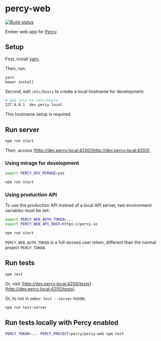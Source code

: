 # percy-web

[![Build status](https://badge.buildkite.com/c5a2ecb69c413ef1b2709d9c256edb4a17c1922b23f38bbefe.svg)](https://buildkite.com/percy/test-web)

Ember web app for [Percy](https://percy.io).

## Setup

First, install [yarn](https://yarnpkg.com).

Then, run:

```bash
yarn
bower install
```

Second, edit `/etc/hosts` to create a local hostname for development:

```bash
# Add this to /etc/hosts:
127.0.0.1  dev.percy.local
```

This hostname setup is required.

## Run server

```bash
npm run start
```

Then, access [http://dev.percy.local:4200](http://dev.percy.local:4200)

### Using mirage for development

```bash
export PERCY_DEV_MIRAGE=yes

npm run start
```

### Using production API

To use the production API instead of a local API server, two environment variables must be set:

```bash
export PERCY_WEB_AUTH_TOKEN=...
export PERCY_WEB_API_HOST=https://percy.io

npm run start
```

`PERCY_WEB_AUTH_TOKEN` is a full-access user token, different than the normal project `PERCY_TOKEN`.

## Run tests

```bash
npm test
````

Or, visit [http://dev.percy.local:4200/tests](http://dev.percy.local:4200/tests).

Or, to run in `ember test --server` mode:

```bash
npm run test:server
```

## Run tests locally with Percy enabled

```bash
PERCY_TOKEN=... PERCY_PROJECT=percy/percy-web npm test
```
